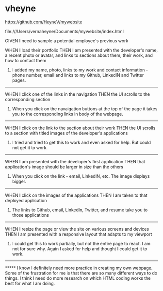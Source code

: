 # vheyne

https://github.com/HeyneV/mywebsite

file:///Users/vernaheyne/Documents/mywebsite/index.html

GIVEN I need to sample a potential employee's previous work

WHEN I load their portfolio
THEN I am presented with the developer's name, a recent photo or avatar, and links to sections about them, their work, and how to contact them  

1. I added my name, photo, links to my work and contact information - phone number, email and links to my Github, LinkedIN and Twitter pages.
____________________

WHEN I click one of the links in the navigation
THEN the UI scrolls to the corresponding section

1. When you click on the navaigation buttons at the top of the page it takes you to the corresponding links in body of the webpage.
____________________

WHEN I click on the link to the section about their work
THEN the UI scrolls to a section with titled images of the developer's applications

1. I tried and tried to get this to work and even asked for help. But could not get it to work. 

___________________

WHEN I am presented with the developer's first application
THEN that application's image should be larger in size than the others


1. When you click on the link - email, LinkedIN, etc. The image displays bigger.
__________________

WHEN I click on the images of the applications
THEN I am taken to that deployed application

1. The links to Github, email, LinkedIn, Twitter, and resume take you to those applications
__________________

WHEN I resize the page or view the site on various screens and devices
THEN I am presented with a responsive layout that adapts to my viewport

1. I could get this to work partially, but not the entire page to react. I am not for sure why. Again I asked for help and thought I could get it to work.
_________________

***** I know I definitely need more practice in creating my own webpage. Some of the frustration for me is that there are so many different ways to do things. I think I need do more research on which HTML coding works the best for what I am doing.
